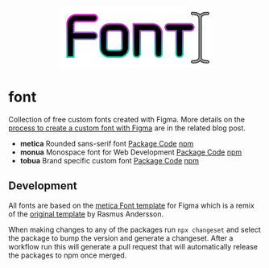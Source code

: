 <p align="center">
  <img src="https://github.com/tobua/font/raw/main/logo.png" width="60%" alt="tobua/font logo" />
</p>

# font

Collection of free custom fonts created with Figma. More details on the [process to create a custom font with Figma](https://onwebfocus.com/font) are in the related blog post.

- **metica** Rounded sans-serif font [Package Code](https://github.com/tobua/font/tree/main/metica) [npm](https://npmjs.com/metica)
- **monua** Monospace font for Web Development [Package Code](https://github.com/tobua/font/tree/main/monua) [npm](https://npmjs.com/monua)
- **tobua** Brand specific custom font [Package Code](https://github.com/tobua/font/tree/main/tobua) [npm](https://npmjs.com/tobua)

## Development

All fonts are based on the [metica Font template](https://www.figma.com/community/file/1281658348421220983) for Figma which is a remix of the [original template](https://www.figma.com/community/file/1115382696459820988) by Rasmus Andersson.

When making changes to any of the packages run `npx changeset` and select the package to bump the version and generate a changeset. After a workflow run this will generate a pull request that will automatically release the packages to npm once merged.
